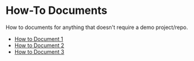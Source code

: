 # How-To Documents
How to documents for anything that doesn't require a demo project/repo. 

- [How to Document 1](doc1.md)
- [How to Document 2](doc2.md)
- [How to Document 3](doc3.md)
